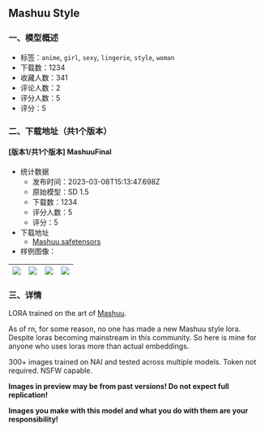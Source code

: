 ## Mashuu Style 
### 一、模型概述

- 标签：`anime`, `girl`, `sexy`, `lingerie`, `style`, `woman`
- 下载数：1234
- 收藏人数：341
- 评论人数：2
- 评分人数：5
- 评分：5

### 二、下载地址（共1个版本）

#### [版本1/共1个版本] MashuuFinal

- 统计数据
  - 发布时间：2023-03-08T15:13:47.698Z
  - 原始模型：SD 1.5
  - 下载数：1234
  - 评分人数：5
  - 评分：5
- 下载地址
  - [Mashuu.safetensors](https://civitai.com/api/download/models/20294)
- 样例图像：

| <img src="https://image.civitai.com/xG1nkqKTMzGDvpLrqFT7WA/d0aa58c7-a349-4c0c-c2ab-8e49eeee4200/width=450/214783.jpeg" /> | <img src="https://image.civitai.com/xG1nkqKTMzGDvpLrqFT7WA/1ed2255f-ec34-491b-eb36-ccd82b1f6300/width=450/214764.jpeg" /> | <img src="https://image.civitai.com/xG1nkqKTMzGDvpLrqFT7WA/4f7bba8a-1ea9-43e8-f33b-a044629a8800/width=450/214782.jpeg" /> | <img src="https://image.civitai.com/xG1nkqKTMzGDvpLrqFT7WA/714cb993-07aa-4aea-7582-3f8098535800/width=450/214781.jpeg" /> |
| ---- | ---- | ---- | ---- |


### 三、详情
<p>LORA trained on the art of <a target="_blank" rel="ugc" href="https://danbooru.donmai.us/posts?tags=mashuu_%28neko_no_oyashiro%29+&amp;z=5">Mashuu</a>.</p><p>As of rn, for some reason, no one has made a new Mashuu style lora. Despite loras becoming mainstream in this community. So here is mine for anyone who uses loras more than actual embeddings.</p><p></p><p>300+ images trained on NAI and tested across multiple models. Token not required. NSFW capable.</p><p><strong>Images in preview may be from past versions! Do not expect full replication!</strong></p><p><strong>Images you make with this model and what you do with them are your responsibility!</strong></p>
